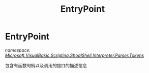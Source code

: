 ﻿---
title: EntryPoint
---

# EntryPoint
_namespace: [Microsoft.VisualBasic.Scripting.ShoalShell.Interpreter.Parser.Tokens](N-Microsoft.VisualBasic.Scripting.ShoalShell.Interpreter.Parser.Tokens.html)_

包含有函数句柄以及调用的接口的描述信息




